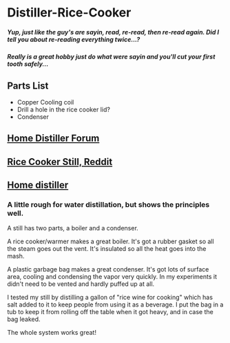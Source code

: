 # Distiller-Rice-Cooker

##### *Yup, just like the guy's are sayin, read, re-read, then re-read again. Did I tell you about re-reading everything twice...?*
##### *Really is a great hobby  just do what were sayin and you'll cut your first tooth safely...*

## Parts List

- Copper Cooling coil
- Drill a hole in the rice cooker lid?
- Condenser

## [Home Distiller Forum](https://homedistiller.org/forum/viewtopic.php?t=16818)

## [Rice Cooker Still, Reddit](https://www.reddit.com/r/firewater/comments/1j0e00/rice_cooker_still/)

## [Home distiller](https://www.instructables.com/Garbage-Bag-+-Rice-Cooker-=-Alcohol-Still)

### A little rough for water distillation, but shows the principles well. 

A still has two parts, a boiler and a condenser.

A rice cooker/warmer makes a great boiler.
It's got a rubber gasket so all the steam goes out the vent. It's insulated so all the heat goes into the mash.

A plastic garbage bag makes a great condenser.
It's got lots of surface area, cooling and condensing the vapor very quickly.
In my experiments it didn't need to be vented and hardly puffed up at all.

I tested my still by distilling a gallon of "rice wine for cooking" which has salt added to it to keep people from using it as a beverage. I put the bag in a tub to keep it from rolling off the table when it got heavy, and in case the bag leaked.

The whole system works great!

